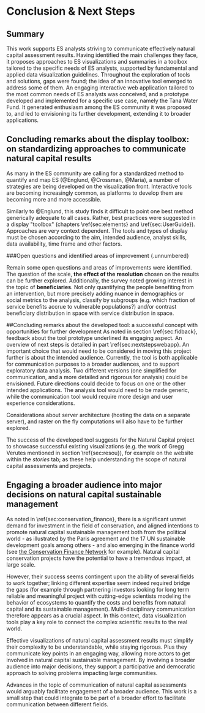 # Conclusion & Next Steps

## Summary 

This work supports ES analysts striving to communicate effectively natural capital assessment results. Having identified the main challenges they face, it proposes approaches to ES visualizations and summaries in a toolbox tailored to the specific needs of ES analysts, supported by fundamental and applied data visualization guidelines. Throughout the exploration of tools and solutions, gaps were found; the idea of an innovative tool emerged to address some of them. An engaging interactive web application tailored to the most common needs of ES analysts was conceived, and a prototype developed and implemented for a specific use case, namely the Tana Water Fund. It generated enthusiasm among the ES community it was proposed to, and led to envisioning its further development, extending it to broader applications.

## Concluding remarks about the display toolbox: on standardizing approaches to communicate natural capital results 

As many in the ES community are calling for a standardized method to quantify and map ES (@Englund, @Crossman, @Maria), a number of strategies are being developed on the visualization front. Interactive tools are becoming increasingly common, as platforms to develop them are becoming more and more accessible.

Similarly to @Englund, this study finds it difficult to point one best method generically adequate to all cases. Rather, best practices were suggested in a display "toolbox" (chapters \ref{sec:elements} and \ref{sec:UserGuide}). Approaches are very context dependent. The tools and types of display must be chosen according to the aim, intended audience, analyst skills, data availability, time frame and other factors.

###Open questions and identified areas of improvement {.unnumbered}

Remain some open questions and areas of improvements were identified. The question of the scale, **the effect of the resolution** chosen on the results can be further explored. Additionally, the survey noted growing interest in the topic of **beneficiaries**. Not only quantifying the people benefiting from an intervention, but more precisely adding nuance in demographics or social metrics to the analysis, classify by subgroups (e.g. which fraction of service benefits accrue to vulnerable populations?) and/or contrast beneficiary distribution in space with service distribution in space.

##Concluding remarks about the developed tool: a successful concept with opportunities for further development
As noted in section \ref{sec:fidback}, feedback about the tool prototype underlined its engaging aspect. An overview of next steps is detailed in part \ref{sec:nextstepswebapp}. An important choice that would need to be considered in moving this project further is about the intended audience. Currently, the tool is both applicable for communication purposes to a broader audiences, and to support exploratory data analysis. Two different versions (one simplified for communication, and a more detailed and rigorous for analysis) could be envisioned. Future directions could decide to focus on one or the other intended applications. The analysis tool would need to be made generic, while the communication tool would require more design and user experience considerations. 

Considerations about server architecture (hosting the data on a separate server), and raster on the fly computations will also have to be further explored.

The success of the developed tool suggests for the Natural Capital project to showcase successful existing visualizations (e.g. the work of Gregg Verutes mentioned in section \ref{sec:resou}), for example on the website within the *stories* tab; as these help understanding the scope of natural capital assessments and projects. 

## Engaging a broader audience into major decisions on natural capital sustainable management

As noted in \ref{sec:conservation_finance}, there is a significant unmet demand for investment in the field of conservation, and aligned intentions to promote natural capital sustainable management both from the political world - as illustrated by the Paris agreement and the 17 UN sustainable development goals among others - and also emerging in the finance world (see [the Conservation Finance Network](http://www.conservationfinancenetwork.org/) for example). Natural capital conservation projects have the potential to have a tremendous impact, at large scale. 

However, their success seems contingent upon the ability of several fields to work together; linking different expertise seem indeed required bridge the gaps (for example through partnering investors looking for long term reliable and meaningful project with cutting-edge scientists modeling the behavior of ecosystems to quantify the costs and benefits from natural capital and its sustainable management). Multi-disciplinary communication therefore appears as a crucial aspect. In this context, data visualization tools play a key role to connect the complex scientific results to the real world.

Effective visualizations of natural capital assessment results must simplify their complexity to be understandable, while staying rigorous. Plus they communicate key points in an engaging way, allowing more actors to get involved in natural capital sustainable management. By involving a broader audience into major decisions, they support a participative and democratic approach to solving problems impacting large communities.

Advances in the topic of communication of natural capital assessments would arguably facilitate engagement of a broader audience. This work is a small step that could integrate to be part of a broader effort to facilitate communication between different fields. 


